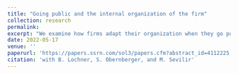 ```yaml
---
title: "Going public and the internal organization of the firm"
collection: research
permalink: 
excerpt: "We examine how firms adapt their organization when they go public. To conform with the requirements of public capital markets, we expect IPO firms to become more organized, making the firm more accountable and its human capital more easily replaceable. We find that IPO firms transform into a more hierarchical organization with smaller departments. Hiring is strongest in jobs requiring knowledge in finance, accounting, and management. New hires are better educated, but less experienced than incumbents, which reflects the staffing needs of a more hierarchical organization. Employee turnover is sizeable and directly related to changes in hierarchical layers. Wage inequality increases in public firms as they become more hierarchical. Overall, going public is associated with a comprehensive transformation of the firm's organization which becomes geared towards operating efficiently and in accordance with capital market standards. "
date: 2022-05-17
venue: ''
paperurl: 'https://papers.ssrn.com/sol3/papers.cfm?abstract_id=4112225'
citation: 'with B. Lochner, S. Obernberger, and M. Sevilir'
---
```

